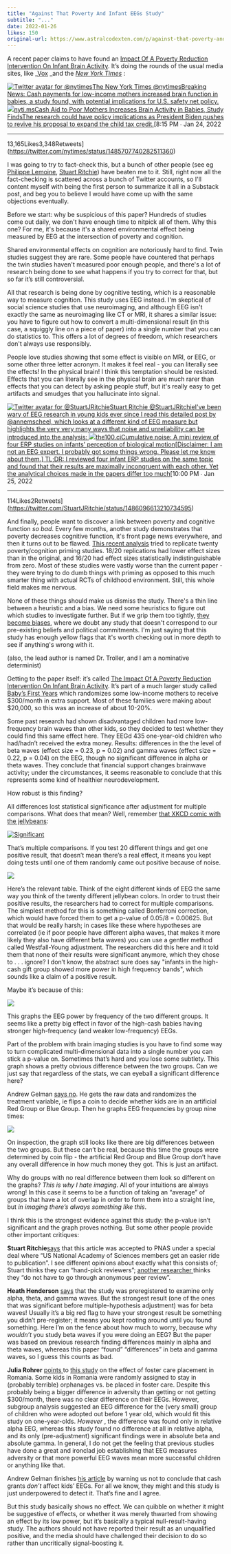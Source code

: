 ```yaml
---
title: "Against That Poverty And Infant EEGs Study"
subtitle: "..."
date: 2022-01-26
likes: 150
original-url: https://www.astralcodexten.com/p/against-that-poverty-and-infant-eegs
---
```

A recent paper claims to have found an [Impact Of A Poverty Reduction Intervention On Infant Brain Activity](https://www.pnas.org/content/pnas/119/5/e2115649119.full.pdf). It’s doing the rounds of the usual media sites, like _[Vox](https://www.vox.com/future-perfect/22893313/cash-babies-brain-development) _and the _[New York Times](https://www.nytimes.com/2022/01/24/us/politics/child-tax-credit-brain-function.html)_ :

[![Twitter avatar for @nytimes](https://substackcdn.com/image/twitter_name/w_96/nytimes.jpg)The New York Times @nytimesBreaking News: Cash payments for low-income mothers increased brain function in babies, a study found, with potential implications for U.S. safety net policy. ](https://twitter.com/nytimes/status/1485707740282511360)[![](https://substackcdn.com/image/fetch/w_600,h_314,c_fill,f_auto,q_auto:good,fl_progressive:steep/https%3A%2F%2Fbucketeer-e05bbc84-baa3-437e-9518-adb32be77984.s3.amazonaws.com%2Fpublic%2Fimages%2F027d34b5-66fe-4aa0-bee0-82ba51ae0f5c_1050x549.jpeg)nyti.msCash Aid to Poor Mothers Increases Brain Activity in Babies, Study FindsThe research could have policy implications as President Biden pushes to revive his proposal to expand the child tax credit.](https://nyti.ms/3H07cFN)[8:15 PM ∙ Jan 24, 2022

* * *

13,165Likes3,348Retweets](https://twitter.com/nytimes/status/1485707740282511360)

I was going to try to fact-check this, but a bunch of other people (see eg [Philippe Lemoine](https://twitter.com/phl43/status/1485989325036732417), [Stuart Ritchie](https://twitter.com/StuartJRitchie/status/1486096592503455750)) have beaten me to it. Still, right now all the fact-checking is scattered across a bunch of Twitter accounts, so I'll content myself with being the first person to summarize it all in a Substack post, and beg you to believe I would have come up with the same objections eventually.

Before we start: why be suspicious of this paper? Hundreds of studies come out daily, we don't have enough time to nitpick all of them. Why this one? For me, it's because it's a shared environmental effect being measured by EEG at the intersection of poverty and cognition.

Shared environmental effects on cognition are notoriously hard to find. Twin studies suggest they are rare. Some people have countered that perhaps the twin studies haven't measured poor enough people, and there's a lot of research being done to see what happens if you try to correct for that, but so far it’s still controversial.

All that research is being done by cognitive testing, which is a reasonable way to measure cognition. This study uses EEG instead. I'm skeptical of social science studies that use neuroimaging, and although EEG isn't exactly the same as neuroimaging like CT or MRI, it shares a similar issue: you have to figure out how to convert a multi-dimensional result (in this case, a squiggly line on a piece of paper) into a single number that you can do statistics to. This offers a lot of degrees of freedom, which researchers don't always use responsibly. 

People love studies showing that some effect is visible on MRI, or EEG, or some other three letter acronym. It makes it feel real - you can literally see the effects! In the physical brain! I think this temptation should be resisted. Effects that you can literally see in the physical brain are much rarer than effects that you can detect by asking people stuff, but it's really easy to get artifacts and smudges that you hallucinate into signal.

[![Twitter avatar for @StuartJRitchie](https://substackcdn.com/image/twitter_name/w_96/StuartJRitchie.jpg)Stuart Ritchie @StuartJRitchieI've been wary of EEG research in young kids ever since I read this detailed post by @annemscheel, which looks at a different kind of EEG measure but highlights the very very many ways that noise and unreliability can be introduced into the analysis: ](https://twitter.com/StuartJRitchie/status/1486096613210734595)[![](https://substackcdn.com/image/fetch/w_600,h_314,c_fill,f_auto,q_auto:good,fl_progressive:steep/https%3A%2F%2Fbucketeer-e05bbc84-baa3-437e-9518-adb32be77984.s3.amazonaws.com%2Fpublic%2Fimages%2F15b9c6c1-fc94-4970-a57f-21e24ab0a89d_1024x684.jpeg)the100.ciCumulative noise: A mini review of four ERP studies on infants’ perception of biological motion[Disclaimer: I am not an EEG expert. I probably got some things wrong. Please let me know about them.] TL;DR: I reviewed four infant ERP studies on the same topic and found that their results are maximally incongruent with each other. Yet the analytical choices made in the papers differ too much](http://www.the100.ci/2017/03/10/cumulative-noise-a-mini-review-of-four-erp-studies-on-infants-perception-of-biological-motion/)[10:00 PM ∙ Jan 25, 2022

* * *

114Likes2Retweets](https://twitter.com/StuartJRitchie/status/1486096613210734595)

And finally, people want to discover a link between poverty and cognitive function _so bad_. Every few months, another study demonstrates that poverty decreases cognitive function, it's front page news everywhere, and then it turns out to be flawed. [This recent analysis](https://www.pnas.org/content/118/44/e2103313118) tried to replicate twenty poverty/cognition priming studies. 18/20 replications had lower effect sizes than in the original, and 16/20 had effect sizes statistically indistinguishable from zero. Most of these studies were vastly worse than the current paper - they were trying to do dumb things with priming as opposed to this much smarter thing with actual RCTs of childhood environment. Still, this whole field makes me nervous.

None of these things should make us dismiss the study. There's a thin line between a heuristic and a bias. We need some heuristics to figure out which studies to investigate further. But if we grip them too tightly, [they become biases](https://slatestarcodex.com/2020/02/12/confirmation-bias-as-misfire-of-normal-bayesian-reasoning/), where we doubt any study that doesn't correspond to our pre-existing beliefs and political commitments. I'm just saying that this study has enough yellow flags that it's worth checking out in more depth to see if anything's wrong with it.

(also, the lead author is named Dr. Troller, and I am a nominative determinist)

Getting to the paper itself: it’s called [The Impact Of A Poverty Reduction Intervention On Infant Brain Activity](https://www.pnas.org/content/pnas/119/5/e2115649119.full.pdf). It’s part of a much larger study called [Baby’s First Years](https://www.babysfirstyears.com/) which randomizes some low-income mothers to receive $300/month in extra support. Most of these families were making about $20,000, so this was an increase of about 10-20%. 

Some past research had shown disadvantaged children had more low-frequency brain waves than other kids, so they decided to test whether they could find this same effect here. They EEGd 435 one-year-old children who had/hadn’t received the extra money. Results: differences in the the level of beta waves (effect size = 0.23, p = 0.02) and gamma waves (effect size = 0.22, p = 0.04) on the EEG, though no significant difference in alpha or theta waves. They conclude that financial support changes brainwave activity; under the circumstances, it seems reasonable to conclude that this represents some kind of healthier neurodevelopment.

How robust is this finding?

All differences lost statistical significance after adjustment for multiple comparisons. What does that mean? Well, remember [that XKCD comic with the jellybeans](https://xkcd.com/882/):

[![Significant](https://substackcdn.com/image/fetch/w_1456,c_limit,f_auto,q_auto:good,fl_progressive:steep/https%3A%2F%2Fbucketeer-e05bbc84-baa3-437e-9518-adb32be77984.s3.amazonaws.com%2Fpublic%2Fimages%2F99478203-0b82-4b70-ae6e-4b535ee7ce1c_540x1498.png)](https://substackcdn.com/image/fetch/f_auto,q_auto:good,fl_progressive:steep/https%3A%2F%2Fbucketeer-e05bbc84-baa3-437e-9518-adb32be77984.s3.amazonaws.com%2Fpublic%2Fimages%2F99478203-0b82-4b70-ae6e-4b535ee7ce1c_540x1498.png)

That’s multiple comparisons. If you test 20 different things and get one positive result, that doesn’t mean there’s a real effect, it means you kept doing tests until one of them randomly came out positive because of noise. 

[![](https://substackcdn.com/image/fetch/w_1456,c_limit,f_auto,q_auto:good,fl_progressive:steep/https%3A%2F%2Fbucketeer-e05bbc84-baa3-437e-9518-adb32be77984.s3.amazonaws.com%2Fpublic%2Fimages%2Fd64a40e6-2316-4591-8db9-b70afdc43eb1_848x229.png)](https://substackcdn.com/image/fetch/f_auto,q_auto:good,fl_progressive:steep/https%3A%2F%2Fbucketeer-e05bbc84-baa3-437e-9518-adb32be77984.s3.amazonaws.com%2Fpublic%2Fimages%2Fd64a40e6-2316-4591-8db9-b70afdc43eb1_848x229.png)

Here’s the relevant table. Think of the eight different kinds of EEG the same way you think of the twenty different jellybean colors. In order to trust their positive results, the researchers had to correct for multiple comparisons. The simplest method for this is something called Bonferroni correction, which would have forced them to get a p-value of 0.05/8 = 0.00625. But that would be really harsh; in cases like these where hypotheses are correlated (ie if poor people have different alpha waves, that makes it more likely they also have different beta waves) you can use a gentler method called Westfall-Young adjustment. The researchers did this here and it told them that none of their results were significant anymore, which they chose to . . . ignore? I don’t know, the abstract sure does say "infants in the high-cash gift group showed more power in high frequency bands", which sounds like a claim of a positive result.

Maybe it’s because of this:

[![](https://substackcdn.com/image/fetch/w_1456,c_limit,f_auto,q_auto:good,fl_progressive:steep/https%3A%2F%2Fbucketeer-e05bbc84-baa3-437e-9518-adb32be77984.s3.amazonaws.com%2Fpublic%2Fimages%2Ff3687373-b21f-4611-8681-836ca47a40cc_781x472.png)](https://substackcdn.com/image/fetch/f_auto,q_auto:good,fl_progressive:steep/https%3A%2F%2Fbucketeer-e05bbc84-baa3-437e-9518-adb32be77984.s3.amazonaws.com%2Fpublic%2Fimages%2Ff3687373-b21f-4611-8681-836ca47a40cc_781x472.png)

This graphs the EEG power by frequency of the two different groups. It seems like a pretty big effect in favor of the high-cash babies having stronger high-frequency (and weaker low-frequency) EEGs.

Part of the problem with brain imaging studies is you have to find some way to turn complicated multi-dimensional data into a single number you can stick a p-value on. Sometimes that’s hard and you lose some subtlety. This graph shows a pretty obvious difference between the two groups. Can we just say that regardless of the stats, we can eyeball a significant difference here?

Andrew Gelman [says no](https://statmodeling.stat.columbia.edu/2022/01/25/im-skeptical-of-that-claim-that-cash-aid-to-poor-mothers-increases-brain-activity-in-babies/). He gets the raw data and randomizes the treatment variable, ie flips a coin to decide whether kids are in an artificial Red Group or Blue Group. Then he graphs EEG frequencies by group nine times:

[![](https://substackcdn.com/image/fetch/w_1456,c_limit,f_auto,q_auto:good,fl_progressive:steep/https%3A%2F%2Fbucketeer-e05bbc84-baa3-437e-9518-adb32be77984.s3.amazonaws.com%2Fpublic%2Fimages%2Fd5262755-834e-4921-b21e-976efe403e62_586x503.png)](https://substackcdn.com/image/fetch/f_auto,q_auto:good,fl_progressive:steep/https%3A%2F%2Fbucketeer-e05bbc84-baa3-437e-9518-adb32be77984.s3.amazonaws.com%2Fpublic%2Fimages%2Fd5262755-834e-4921-b21e-976efe403e62_586x503.png)

On inspection, the graph still looks like there are big differences between the two groups. But these can’t be real, because this time the groups were determined by coin flip - the artificial Red Group and Blue Group don’t have any overall difference in how much money they got. This is just an artifact.

Why do groups with no real difference between them look so different on the graphs? _This is why I hate imaging_. All of your intuitions are always wrong! In this case it seems to be a function of taking an “average” of groups that have a lot of overlap in order to form them into a straight line, but _in imaging there’s always something like this_.

I think this is the strongest evidence against this study: the p-value isn’t significant and the graph proves nothing. But some other people provide other important critiques:

 **Stuart Ritchie**[says](https://twitter.com/StuartJRitchie/status/1486096592503455750) that this article was accepted to PNAS under a special deal where “US National Academy of Sciences members get an easier ride to publication”. I see different opinions about exactly what this consists of; Stuart thinks they can “hand-pick reviewers”; [another researcher ](https://twitter.com/pdakean/status/1485814820570120192)thinks they “do not have to go through anonymous peer review”.

 **Heath Henderson** [says](https://twitter.com/hendersonhl22/status/1485820300348563460) that the study was preregistered to examine only alpha, theta, and gamma waves. But the strongest result (one of the ones that was significant before multiple-hypothesis adjustment) was for beta waves! Usually it’s a big red flag to have your strongest result be something you didn’t pre-register; it means you kept rooting around until you found something. Here I’m on the fence about how much to worry, because why _wouldn’t_ you study beta waves if you were doing an EEG? But the paper was based on previous research finding differences mainly in alpha and theta waves, whereas this paper “found” “differences” in beta and gamma waves, so I guess this counts as bad.

 **Julia Rohrer** [points ](https://twitter.com/dingding_peng/status/1486011854010957832)to [this study](https://www.ncbi.nlm.nih.gov/pmc/articles/PMC3518069/) on the effect of foster care placement in Romania. Some kids in Romania were randomly assigned to stay in (probably terrible) orphanages vs. be placed in foster care. Despite this probably being a bigger difference in adversity than getting or not getting $300/month, there was no clear difference on their EEGs. However, subgroup analysis suggested an EEG difference for the (very small) group of children who were adopted out before 1 year old, which would fit this study on one-year-olds. _However_ , the difference was found only in relative alpha EEG, whereas this study found no difference at all in relative alpha, and its only (pre-adjustment) significant findings were in absolute beta and absolute gamma. In general, I do not get the feeling that previous studies have done a great and ironclad job establishing that EEG measures adversity or that more powerful EEG waves mean more successful children or anything like that.

Andrew Gelman finishes [his article](https://statmodeling.stat.columbia.edu/2022/01/25/im-skeptical-of-that-claim-that-cash-aid-to-poor-mothers-increases-brain-activity-in-babies/) by warning us not to conclude that cash grants _don’t_ affect kids’ EEGs. For all we know, they might and this study is just underpowered to detect it. That’s fine and I agree.

But this study basically shows no effect. We can quibble on whether it might be suggestive of effects, or whether it was merely thwarted from showing an effect by its low power, but it’s basically a typical null-result-having study. The authors should not have reported their result as an unqualified positive, and the media should have challenged their decision to do so rather than uncritically signal-boosting it.
